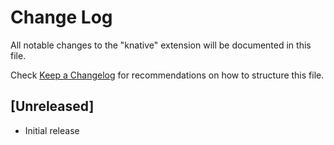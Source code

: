 # Change Log

All notable changes to the "knative" extension will be documented in this file.

Check [Keep a Changelog](http://keepachangelog.com/) for recommendations on how to structure this file.

## [Unreleased]

- Initial release